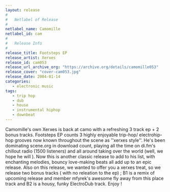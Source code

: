 ```yaml
---
layout: release
#
#   Netlabel of Release
#
netlabel_name: Camomille
netlabel_id: cam
#
#   Release Info
#
release_title: Footsteps EP
release_artist: Xerxes
release_id: cam053
release_url_archive_org: "https://archive.org/details/camomille053"
release_cover: "cover-cam053.jpg"
release_date: 2004-01-14
categories:
   - electronic music
tags:
   - trip hop
   - dub
   - house
   - instrumental hiphop
   - downbeat
---
```

Camomille's own Xerxes is back at camo with a refreshing 3 track ep + 2 bonus tracks. Footsteps EP counts 3 highly enjoyable trip-hop/ electrohip-hop grooves now known throughout the scene as ''xerxes style''. He's been dominating scene.org in download count, playing all the time on di.fm's chillout radio (1500 listeners) and all around taking over the world (well, we hope he will ). Now this is another classic release to add to his list, with enchanting melodies, bouncy love-making beats all add up to an epic release. Also on this release, we wanted to offer you a xerxes treat, so we release two bonus tracks ( with no releation to the ep) ; B1 is a remix of upcoming release and member mfyrek's awesome fly away from this place track and B2 is a housy, funky ElectroDub track. Enjoy !

